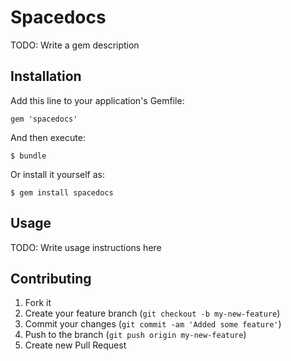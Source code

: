 # Spacedocs

TODO: Write a gem description

## Installation

Add this line to your application's Gemfile:

    gem 'spacedocs'

And then execute:

    $ bundle

Or install it yourself as:

    $ gem install spacedocs

## Usage

TODO: Write usage instructions here

## Contributing

1. Fork it
2. Create your feature branch (`git checkout -b my-new-feature`)
3. Commit your changes (`git commit -am 'Added some feature'`)
4. Push to the branch (`git push origin my-new-feature`)
5. Create new Pull Request
